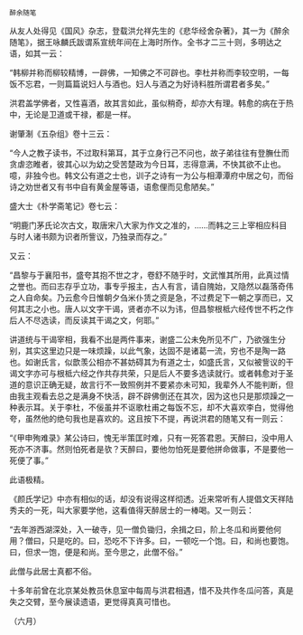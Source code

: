    醉余随笔 

   从友人处得见《国风》杂志，登载洪允祥先生的《悲华经舍杂著》，其一为《醉余随笔》，据王咏麟氏跋谓系宣统年间在上海时所作。全书才二三十则，多明达之语，如其一云：

   “韩柳并称而柳较精博，一辟佛，一知佛之不可辟也。李杜并称而李较空明，一每饭不忘君，一则篇篇说妇人与酒也。妇人与酒之为好诗料胜所谓君者多矣。”

   洪君盖学佛者，又性喜酒，故其言如此，虽似稍奇，却亦大有理。韩愈的病在于热中，无论是卫道或干禄，都是一样。

   谢肇淛《五杂组》卷十三云：

   “今人之教子读书，不过取科第耳，其于立身行己不问也，故子弟往往有登膴仕而贪虐恣睢者，彼其心以为幼之受苦楚政为今日耳，志得意满，不快其欲不止也。噫，非独今也。韩文公有道之士也，训子之诗有一为公与相潭潭府中居之句，而俗诗之劝世者又有书中自有黄金屋等语，语愈俚而见愈陋矣。”

   盛大士《朴学斋笔记》卷七云：

   “明鹿门茅氏论次古文，取唐宋八大家为作文之准的，……而韩之三上宰相应科目与时人诸书颇为识者所訾议，乃独录而存之。”

   又云：

   “昌黎与于襄阳书，盛夸其抱不世之才，卷舒不随乎时，文武惟其所用，此真过情之誉也。而曰志存乎立功，事专乎报主，古人有言，请自隗始，又隐然以磊落奇伟之人自命矣。乃云愈今日惟朝夕刍米仆赁之资是急，不过费足下一朝之享而已，又何其志之小也。唐人以文字干谒，贤者亦不以为讳，但昌黎根柢六经传世不朽之作后人不尽选读，而反读其干谒之文，何耶。”

   讲道统与干谒宰相，我看不出是两件事来，谢盛二公未免所见不广，乃欲强生分别，其实这里边只是一味烦躁，以此气象，达固不是诸葛一流，穷也不是陶一路也。如谢氏言，似歆羡公相亦不甚妨碍其为有道之士，如盛氏言，又似被訾议的干谒文字亦可与根柢六经之作共存共荣，只是后人不要多选读就行。或者韩愈对于圣道的意识正确无疑，故言行不一致照例并不要紧亦未可知，我辈外人不能判断，但由我主观看去总之是满身不快活，辟不辟佛倒还在其次，因为这也只是那烦躁之一种表示耳。关于李杜，不佞虽并不讴歌杜甫之每饭不忘，却不大喜欢李白，觉得他夸，虽然他的绝句我也是喜欢的。这且按下不提，再说洪君的随笔又有一则云：

   “《甲申殉难录》某公诗曰，愧无半策匡时难，只有一死答君恩。天醉曰，没中用人死亦不济事。然则怕死者是欤？天醉曰，要他勿怕死是要他拼命做事，不是要他一死便了事。”

   此语极精。

   《颜氏学记》中亦有相似的话，却没有说得这样彻透。近来常听有人提倡文天祥陆秀夫的一死，叫大家要学他，这看值得天醉居士的一棒喝。又一则云：

   “去年游西湖深处，入一破寺，见一僧负锄归，余揖之曰，阶上冬瓜和尚要他何用？僧曰，只是吃的。曰，恐吃不下许多。曰，一顿吃一个饱。曰，和尚也要饱。曰，但求一饱，便是和尚。至今思之，此僧不俗。”

   此僧与此居士真都不俗。

   十多年前曾在北京某处教员休息室中每周与洪君相遇，惜不及共作冬瓜问答，真是失之交臂，至今展读遗语，更觉得真真可惜也。

   （六月）

